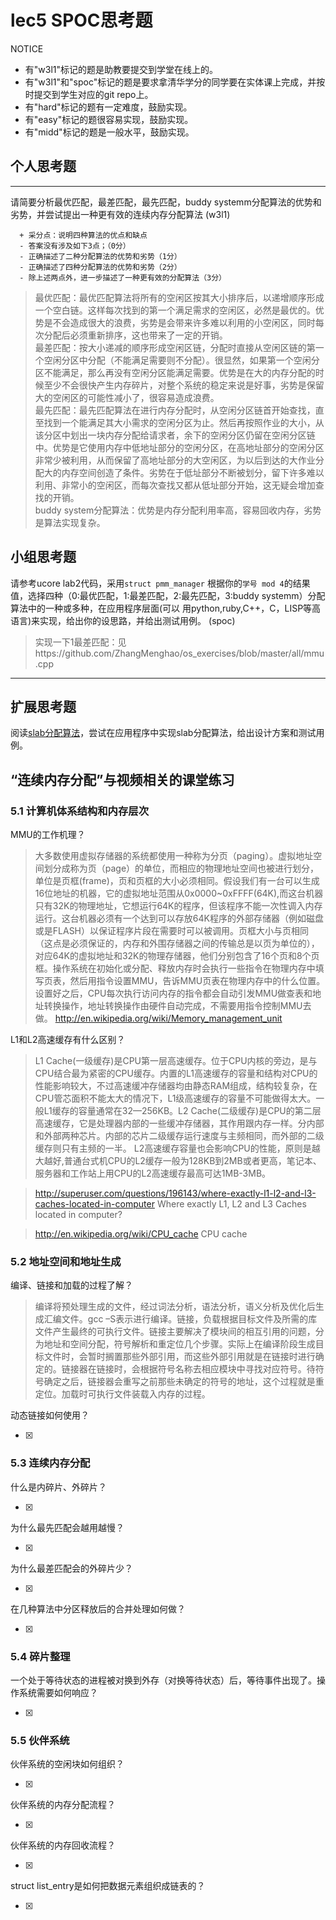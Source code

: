 # lec5 SPOC思考题


NOTICE
- 有"w3l1"标记的题是助教要提交到学堂在线上的。
- 有"w3l1"和"spoc"标记的题是要求拿清华学分的同学要在实体课上完成，并按时提交到学生对应的git repo上。
- 有"hard"标记的题有一定难度，鼓励实现。
- 有"easy"标记的题很容易实现，鼓励实现。
- 有"midd"标记的题是一般水平，鼓励实现。


## 个人思考题
---

请简要分析最优匹配，最差匹配，最先匹配，buddy systemm分配算法的优势和劣势，并尝试提出一种更有效的连续内存分配算法 (w3l1)
```
  + 采分点：说明四种算法的优点和缺点
  - 答案没有涉及如下3点；（0分）
  - 正确描述了二种分配算法的优势和劣势（1分）
  - 正确描述了四种分配算法的优势和劣势（2分）
  - 除上述两点外，进一步描述了一种更有效的分配算法（3分）
 ```
>最优匹配：最优匹配算法将所有的空闲区按其大小排序后，以递增顺序形成一个空白链。这样每次找到的第一个满足需求的空闲区，必然是最优的。优势是不会造成很大的浪费，劣势是会带来许多难以利用的小空闲区，同时每次分配后必须重新排序，这也带来了一定的开销。  
最差匹配：按大小递减的顺序形成空闲区链，分配时直接从空闲区链的第一个空闲分区中分配（不能满足需要则不分配）。很显然，如果第一个空闲分区不能满足，那么再没有空闲分区能满足需要。优势是在大的内存分配的时候至少不会很快产生内存碎片，对整个系统的稳定来说是好事，劣势是保留大的空闲区的可能性减小了，很容易造成浪费。  
最先匹配：最先匹配算法在进行内存分配时，从空闲分区链首开始查找，直至找到一个能满足其大小需求的空闲分区为止。然后再按照作业的大小，从该分区中划出一块内存分配给请求者，余下的空闲分区仍留在空闲分区链中。优势是它使用内存中低地址部分的空闲分区，在高地址部分的空闲分区非常少被利用，从而保留了高地址部分的大空闲区，为以后到达的大作业分配大的内存空间创造了条件。劣势在于低址部分不断被划分，留下许多难以利用、非常小的空闲区，而每次查找又都从低址部分开始，这无疑会增加查找的开销。  
buddy system分配算法：优势是内存分配利用率高，容易回收内存，劣势是算法实现复杂。  

## 小组思考题

请参考ucore lab2代码，采用`struct pmm_manager` 根据你的`学号 mod 4`的结果值，选择四种（0:最优匹配，1:最差匹配，2:最先匹配，3:buddy systemm）分配算法中的一种或多种，在应用程序层面(可以 用python,ruby,C++，C，LISP等高语言)来实现，给出你的设思路，并给出测试用例。 (spoc)
>实现一下1最差匹配：见https://github.com/ZhangMenghao/os_exercises/blob/master/all/mmu.cpp  

--- 

## 扩展思考题

阅读[slab分配算法](http://en.wikipedia.org/wiki/Slab_allocation)，尝试在应用程序中实现slab分配算法，给出设计方案和测试用例。

## “连续内存分配”与视频相关的课堂练习

### 5.1 计算机体系结构和内存层次
MMU的工作机理？
>大多数使用虚拟存储器的系统都使用一种称为分页（paging）。虚拟地址空间划分成称为页（page）的单位，而相应的物理地址空间也被进行划分，单位是页框(frame)，页和页框的大小必须相同。假设我们有一台可以生成16位地址的机器，它的虚拟地址范围从0x0000~0xFFFF(64K),而这台机器只有32K的物理地址，它想运行64K的程序，但该程序不能一次性调入内存运行。这台机器必须有一个达到可以存放64K程序的外部存储器（例如磁盘或是FLASH）以保证程序片段在需要时可以被调用。页框大小与页相同（这点是必须保证的，内存和外围存储器之间的传输总是以页为单位的），对应64K的虚拟地址和32K的物理存储器，他们分别包含了16个页和8个页框。操作系统在初始化或分配、释放内存时会执行一些指令在物理内存中填写页表，然后用指令设置MMU，告诉MMU页表在物理内存中的什么位置。设置好之后，CPU每次执行访问内存的指令都会自动引发MMU做查表和地址转换操作，地址转换操作由硬件自动完成，不需要用指令控制MMU去做。
>  http://en.wikipedia.org/wiki/Memory_management_unit

L1和L2高速缓存有什么区别？
>L1 Cache(一级缓存)是CPU第一层高速缓存。位于CPU内核的旁边，是与CPU结合最为紧密的CPU缓存。内置的L1高速缓存的容量和结构对CPU的性能影响较大，不过高速缓冲存储器均由静态RAM组成，结构较复杂，在CPU管芯面积不能太大的情况下，L1级高速缓存的容量不可能做得太大。一般L1缓存的容量通常在32—256KB。L2 Cache(二级缓存)是CPU的第二层高速缓存，它是处理器内部的一些缓冲存储器，其作用跟内存一样。分内部和外部两种芯片。内部的芯片二级缓存运行速度与主频相同，而外部的二级缓存则只有主频的一半。
L2高速缓存容量也会影响CPU的性能，原则是越大越好,普通台式机CPU的L2缓存一般为128KB到2MB或者更高，笔记本、服务器和工作站上用CPU的L2高速缓存最高可达1MB-3MB。

>  http://superuser.com/questions/196143/where-exactly-l1-l2-and-l3-caches-located-in-computer
>  Where exactly L1, L2 and L3 Caches located in computer?

>  http://en.wikipedia.org/wiki/CPU_cache
>  CPU cache

### 5.2 地址空间和地址生成
编译、链接和加载的过程了解？
>编译将预处理生成的文件，经过词法分析，语法分析，语义分析及优化后生成汇编文件。gcc –S表示进行编译。链接，负载根据目标文件及所需的库文件产生最终的可执行文件。链接主要解决了模块间的相互引用的问题，分为地址和空间分配，符号解析和重定位几个步骤。实际上在编译阶段生成目标文件时，会暂时搁置那些外部引用，而这些外部引用就是在链接时进行确定的。链接器在链接时，会根据符号名称去相应模块中寻找对应符号。待符号确定之后，链接器会重写之前那些未确定的符号的地址，这个过程就是重定位。加载时可执行文件装载入内存的过程。

动态链接如何使用？

- [x]  

>  


### 5.3 连续内存分配
什么是内碎片、外碎片？

- [x]  

>  

为什么最先匹配会越用越慢？

- [x]  

>  

为什么最差匹配会的外碎片少？

- [x]  

>  

在几种算法中分区释放后的合并处理如何做？

- [x]  

>  

### 5.4 碎片整理
一个处于等待状态的进程被对换到外存（对换等待状态）后，等待事件出现了。操作系统需要如何响应？

- [x]  

>  

### 5.5 伙伴系统
伙伴系统的空闲块如何组织？

- [x]  

>  

伙伴系统的内存分配流程？

- [x]  

>  

伙伴系统的内存回收流程？

- [x]  

>  

struct list_entry是如何把数据元素组织成链表的？

- [x]  

>  





